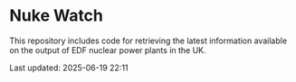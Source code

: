 # Nuke Watch

This repository includes code for retrieving the latest information available on the output of EDF nuclear power plants in the UK.

Last updated: 2025-06-19 22:11